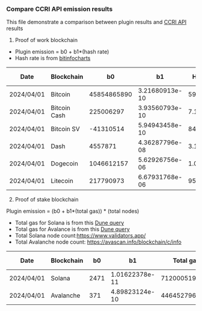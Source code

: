 ### Compare CCRI API emission results

This file demonstrate a comparison between plugin results
and [CCRI API](https://v2.api.carbon-ratings.com/documentation#) results

1. Proof of work blockchain

- Plugin emission = b0 + b1*(hash rate)
- Hash rate is from [bitinfocharts](https://bitinfocharts.com/comparison/bitcoin-hashrate.html)

| Date       | Blockchain   | b0          | b1             | Hash rate  | Plugin emission(g) | CCRI emission(g) | Difference |
|------------|--------------|-------------|----------------|------------|--------------------|------------------|------------|
| 2024/04/01 | Bitcoin      | 45854865890 | 3.21680913e-10 | 593E+18    | 236611647299       | 234924489350     | 0.72 %     |
| 2024/04/01 | Bitcoin Cash | 225006297   | 3.93560793e-10 | 7.1125E+18 | 3024207437         | 2206687119       | 27%        |
| 2024/04/01 | Bitcoin SV   | -41310514   | 5.94943458e-10 | 849E+15    | 463796481          | 358620142        | 22%        |
| 2024/04/01 | Dash         | 4557871     | 4.36287796e-08 | 3.1653E+15 | 142656047          | 141712705        | 0.66%      |
| 2024/04/01 | Dogecoin     | 1046612157  | 5.62926756e-06 | 1.0771E+15 | 7109896245         | 7071077280       | 0.55%      |
| 2024/04/01 | Litecoin     | 217790973   | 6.67931768e-06 | 957E+12    | 6609897992         | 6575001476       | 0.53%      |

2. Proof of stake blockchain

Plugin emission = (b0 + b1*(total gas)) * (total nodes)

- Total gas for Solana is from this [Dune query](https://dune.com/queries/3482896)
- Total gas for Avalance is from this [Dune query]()
- Total Solana node count:https://www.validators.app/
- Total Avalanche node count: https://avascan.info/blockchain/c/info

| Date       | Blockchain | b0   | b1             | Total gas     | Total nodes | Plugin emission(g) | CCRI emission(g) | Difference |
|------------|------------|------|----------------|---------------|-------------|--------------------|------------------|------------|
| 2024/04/01 | Solana     | 2471 | 1.01622378e-11 | 7120005197996 | 1721        | 4376503            | 4765563          | 8.8%       |
| 2024/04/01 | Avalanche  | 371  | 4.89823124e-10 | 44645279607   | 1804        | 707168             | 667235           | 5.6%       |

